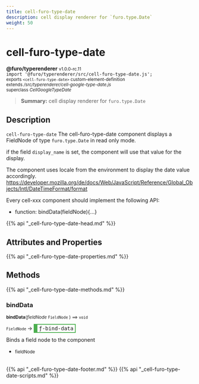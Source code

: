 ```yaml
---
title: cell-furo-type-date
description: cell display renderer for `furo.type.Date`
weight: 50
---
```


# cell-furo-type-date
**@furo/typerenderer** <small>v1.0.0-rc.11</small>
<br>`import '@furo/typerenderer/src/cell-furo-type-date.js';`<small>
<br>exports `<cell-furo-type-date>` custom-element-definition
<br>extends */src/typerenderer/cell-google-type-date.js*
<br>superclass *CellGoogleTypeDate*</small>

> **Summary:** cell display renderer for `furo.type.Date`

## Description

`cell-furo-type-date`
The cell-furo-type-date component displays a FieldNode of type `furo.type.Date` in read only mode.

if the field `display_name` is set, the component will use that value for the display.

The component uses locale from the environment to display the date value accordingly.
https://developer.mozilla.org/de/docs/Web/JavaScript/Reference/Global_Objects/Intl/DateTimeFormat/format

Every cell-xxx component should implement the following API:
- function: bindData(fieldNode){...}

{{% api "_cell-furo-type-date-head.md" %}}

## Attributes and Properties
{{% api "_cell-furo-type-date-properties.md" %}}







## Methods
{{% api "_cell-furo-type-date-methods.md" %}}



### **bindData**
<small>**bindData**(*fieldNode* `FieldNode` ) ⟹ `void`</small>

<small>`FieldNode` </small> →
<span  style="border-width:2px 2px 2px 10px; border-style: solid;border-color:  rgb(76, 175, 80);font-family:monospace; padding:2px 4px;">ƒ-bind-data</span>

Binds a field node to the component

- <small>fieldNode </small>
<br><br>






{{% api "_cell-furo-type-date-footer.md" %}}
{{% api "_cell-furo-type-date-scripts.md" %}}
